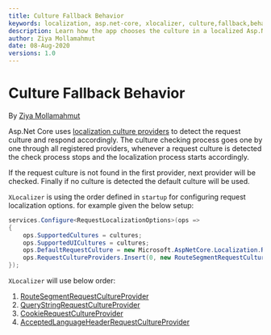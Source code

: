 ```yaml
---
title: Culture Fallback Behavior
keywords: localization, asp.net-core, xlocalizer, culture,fallback,behavior
description: Learn how the app chooses the culture in a localized Asp.Net Core web app.
author: Ziya Mollamahmut
date: 08-Aug-2020
versions: 1.0
---
```


# Culture Fallback Behavior

By [Ziya Mollamahmut](https://github.com/LazZiya)

Asp.Net Core uses [localization culture providers][5] to detect the request culture and respond accordingly. The culture checking process goes one by one through all registered providers, whenever a request culture is detected the check process stops and the localization process starts accordingly.

If the request culture is not found in the first provider, next provider will be checked. Finally if no culture is detected the default culture will be used.

`XLocalizer` is using the order defined in `startup` for configuring request localization options. for example given the below setup:
````cs
services.Configure<RequestLocalizationOptions>(ops =>
{
    ops.SupportedCultures = cultures;
    ops.SupportedUICultures = cultures;
    ops.DefaultRequestCulture = new Microsoft.AspNetCore.Localization.RequestCulture("en");
    ops.RequestCultureProviders.Insert(0, new RouteSegmentRequestCultureProvider(cultures));
});
````

`XLocalizer` will use below order:
1) [RouteSegmentRequestCultureProvider][6]
2) [QueryStringRequestCultureProvider][7]
3) [CookieRequestCultureProvider][3]
4) [AcceptedLanguageHeaderRequestCultureProvider][4]


[6]: https://github.com/LazZiya/XLocalizer/blob/master/XLocalizer/Routing/RouteSegmentRequestCultureProvider.cs
[7]: https://docs.microsoft.com/en-us/dotnet/api/microsoft.aspnetcore.localization.querystringrequestcultureprovider
[3]: https://docs.microsoft.com/en-us/dotnet/api/microsoft.aspnetcore.localization.cookierequestcultureprovider
[4]: https://docs.microsoft.com/en-us/dotnet/api/microsoft.aspnetcore.localization.acceptlanguageheaderrequestcultureprovider
[5]: https://docs.microsoft.com/en-us/aspnet/core/fundamentals/localization-extensibility?view=aspnetcore-3.1#localization-culture-providers
